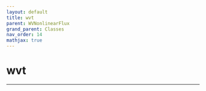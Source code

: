 ```yaml
---
layout: default
title: wvt
parent: WVNonlinearFlux
grand_parent: Classes
nav_order: 14
mathjax: true
---
```


#  wvt




---

